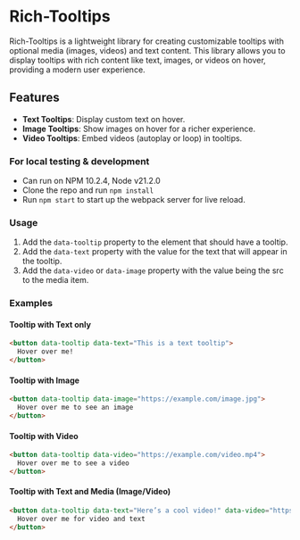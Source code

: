 # Rich-Tooltips

Rich-Tooltips is a lightweight library for creating customizable tooltips with optional media (images, videos) and text content. This library allows you to display tooltips with rich content like text, images, or videos on hover, providing a modern user experience.

## Features

- **Text Tooltips**: Display custom text on hover.
- **Image Tooltips**: Show images on hover for a richer experience.
- **Video Tooltips**: Embed videos (autoplay or loop) in tooltips.


### For local testing & development

- Can run on NPM 10.2.4, Node v21.2.0
- Clone the repo and run `npm install`
- Run `npm start` to start up the webpack server for live reload.

### Usage

1. Add the `data-tooltip` property to the element that should have a tooltip.
2. Add the `data-text` property with the value for the text that will appear in the tooltip.
3. Add the `data-video` or `data-image` property with the value being the src to the media item.

### Examples

#### Tooltip with Text only
```html
<button data-tooltip data-text="This is a text tooltip">
  Hover over me!
</button>
```

#### Tooltip with Image
```html
<button data-tooltip data-image="https://example.com/image.jpg">
  Hover over me to see an image
</button>
```

#### Tooltip with Video
```html
<button data-tooltip data-video="https://example.com/video.mp4">
  Hover over me to see a video
</button>
```

#### Tooltip with Text and Media (Image/Video)
```html
<button data-tooltip data-text="Here’s a cool video!" data-video="https://example.com/video.mp4">
  Hover over me for video and text
</button>
```

